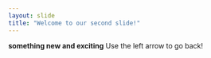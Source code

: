 ```yaml
---
layout: slide
title: "Welcome to our second slide!"
---
```

**something new and exciting**
Use the left arrow to go back!
